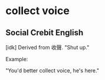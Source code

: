 # collect voice
## Social Crebit English
[idk] Derived from 收聲. "Shut up."

Example:

"You'd better collect voice, he's here."








